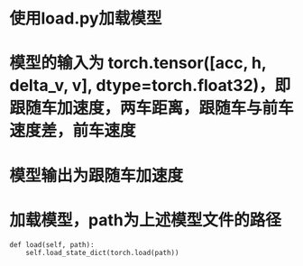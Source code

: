 # 使用load.py加载模型
# 模型的输入为 torch.tensor([acc, h, delta_v, v], dtype=torch.float32)，即跟随车加速度，两车距离，跟随车与前车速度差，前车速度
# 模型输出为跟随车加速度
 # 加载模型，path为上述模型文件的路径
    def load(self, path):
        self.load_state_dict(torch.load(path))
